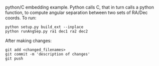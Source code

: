 python/C embedding example.  Python calls C, that in turn calls a python 
function, to compute angular separation between two sets of RA/Dec coords.  To run:

```
python setup.py build_ext --inplace
python runAngSep.py ra1 dec1 ra2 dec2
```

After making changes:
```
git add <changed_filenames>
git commit -m 'description of changes'
git push
```
